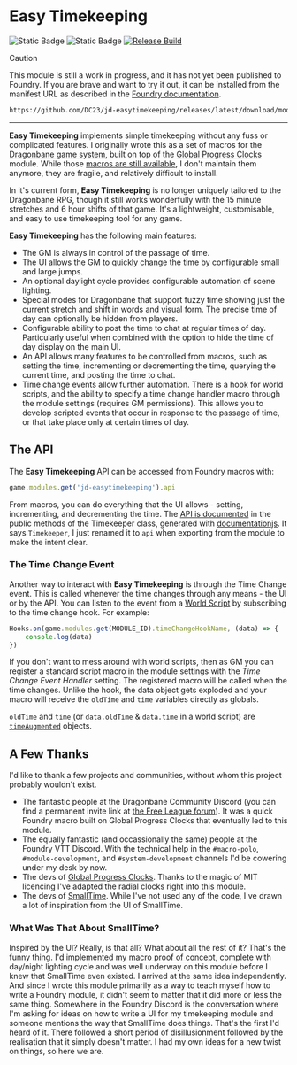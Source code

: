 # Easy Timekeeping

![Static Badge](https://img.shields.io/badge/Module%20Status%3A-Alpha-red)
![Static Badge](https://img.shields.io/badge/Version-0.6.2-blue)
[![Release Build](https://github.com/DC23/jd-easytimekeeping/actions/workflows/main.yml/badge.svg)](https://github.com/DC23/jd-easytimekeeping/actions/workflows/main.yml)

> [!CAUTION]
> This module is still a work in progress, and it has not yet been published to Foundry. If you are brave and want to try it out, it can be installed from the manifest URL as described in the [Foundry documentation](https://foundryvtt.com/article/modules/).

```html
https://github.com/DC23/jd-easytimekeeping/releases/latest/download/module.json
```

---

**Easy Timekeeping** implements simple timekeeping without any fuss or complicated features. I originally wrote this as a set of macros for the [Dragonbane game system](https://foundryvtt.com/packages/dragonbane), built on top of the [Global Progress Clocks](https://foundryvtt.com/packages/global-progress-clocks) module. While those [macros are still available](https://github.com/DC23/foundry-macros/blob/main/dbtime/dbtime-readme.md), I don't maintain them anymore, they are fragile, and relatively difficult to install.

In it's current form, **Easy Timekeeping** is no longer uniquely tailored to the Dragonbane RPG, though it still works wonderfully with the 15 minute stretches and 6 hour shifts of that game. It's a lightweight, customisable, and easy to use timekeeping tool for any game.

**Easy Timekeeping** has the following main features:

- The GM is always in control of the passage of time.
- The UI allows the GM to quickly change the time by configurable small and large jumps.
- An optional daylight cycle provides configurable automation of scene lighting.
- Special modes for Dragonbane that support fuzzy time showing just the current stretch and shift in words and visual form. The precise time of day can optionally be hidden from players.
- Configurable ability to post the time to chat at regular times of day. Particularly useful when combined with the option to hide the time of day display on the main UI.
- An API allows many features to be controlled from macros, such as setting the time, incrementing or decrementing the time, querying the current time, and posting the time to chat.
- Time change events allow further automation. There is a hook for world scripts, and the ability to specify a time change handler macro through the module settings (requires GM permissions). This allows you to develop scripted events that occur in response to the passage of time, or that take place only at certain times of day.

## The API

The **Easy Timekeeping** API can be accessed from Foundry macros with:

```js
game.modules.get('jd-easytimekeeping').api
```

From macros, you can do everything that the UI allows - setting, incrementing, and decrementing the time. The [API is documented](./documentation/timekeeper.md) in the public methods of the Timekeeper class, generated with [documentationjs](https://github.com/documentationjs). It says `Timekeeper`, I just renamed it to `api` when exporting from the module to make the intent clear.

### The Time Change Event

Another way to interact with **Easy Timekeeping** is through the Time Change event. This is called whenever the time changes through any means - the UI or by the API. You can listen to the event from a [World Script](https://foundryvtt.wiki/en/basics/world-scripts) by subscribing to the time change hook. For example:

```js
Hooks.on(game.modules.get(MODULE_ID).timeChangeHookName, (data) => {
    console.log(data)
})
```

If you don't want to mess around with world scripts, then as GM you can register a standard script macro in the module settings with the *Time Change Event Handler* setting. The registered macro will be called when the time changes. Unlike the hook, the data object gets exploded and your macro will receive the `oldTime` and `time` variables directly as globals.

`oldTime` and `time` (or `data.oldTime` & `data.time` in a world script) are [`timeAugmented`](./documentation/timekeeper.md#timeaugmented) objects.

## A Few Thanks

I'd like to thank a few projects and communities, without whom this project probably wouldn't exist.

- The fantastic people at the Dragonbane Community Discord (you can find a permanent invite link at [the Free League forum](https://forum.frialigan.se/viewtopic.php?t=12039)). It was a quick Foundry macro built on Global Progress Clocks that eventually led to this module.
- The equally fantastic (and occassionally the same) people at the Foundry VTT Discord. With the technical help in the `#macro-polo`, `#module-development`, and `#system-development` channels I'd be cowering under my desk by now.
- The devs of [Global Progress Clocks](https://github.com/CarlosFdez/global-progress-clocks). Thanks to the magic of MIT licencing I've adapted the radial clocks right into this module.
- The devs of [SmallTime](https://github.com/unsoluble/smalltime). While I've not used any of the code, I've drawn a lot of inspiration from the UI of SmallTime.

### What Was That About SmallTime?

Inspired by the UI? Really, is that all? What about all the rest of it? That's the funny thing. I'd implemented my [macro proof of concept](https://github.com/DC23/foundry-macros/blob/main/dbtime/dbtime-readme.md), complete with day/night lighting cycle and was well underway on this module before I knew that SmallTime even existed. I arrived at the same idea independently. And since I wrote this module primarily as a way to teach myself how to write a Foundry module, it didn't seem to matter that it did more or less the same thing. Somewhere in the Foundry Discord is the conversation where I'm asking for ideas on how to write a UI for my timekeeping module and someone mentions the way that SmallTime does things. That's the first I'd heard of it. There followed a short period of disillusionment followed by the realisation that it simply doesn't matter. I had my own ideas for a new twist on things, so here we are.
